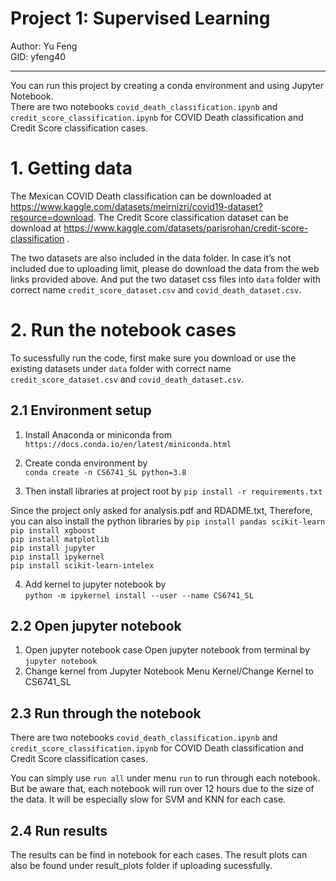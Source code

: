 # Project 1: Supervised Learning
Author: Yu Feng  
GID: yfeng40
__________________________________________________________

You can run this project by creating a conda environment and using Jupyter Notebook.  
There are two notebooks `covid_death_classification.ipynb` and `credit_score_classification.ipynb` for COVID Death classification and Credit Score classification cases.

# 1. Getting data
The Mexican COVID Death classification can be downloaded at https://www.kaggle.com/datasets/meirnizri/covid19-dataset?resource=download. The Credit Score classification dataset can be download at https://www.kaggle.com/datasets/parisrohan/credit-score-classification .  
  
The two datasets are also included in the data folder. In case it’s not included due to uploading limit, please do download the data from the web links provided above. And put the two dataset css files into `data` folder with correct name `credit_score_dataset.csv` and `covid_death_dataset.csv`. 

# 2. Run the notebook cases
To sucessfully run the code, first make sure you download or use the existing datasets under `data` folder with correct name `credit_score_dataset.csv` and `covid_death_dataset.csv`. 
 
## 2.1 Environment setup
1) Install Anaconda or miniconda from  
`https://docs.conda.io/en/latest/miniconda.html` 

2) Create conda environment by  
`conda create -n CS6741_SL python=3.8`
3) Then install libraries at project root by 
`pip install -r requirements.txt`  

Since the project only asked for analysis.pdf and RDADME.txt, Therefore, you can also install the python libraries by
`pip install pandas scikit-learn`  
`pip install xgboost`  
`pip install matplotlib`  
`pip install jupyter`   
`pip install ipykernel`   
`pip install scikit-learn-intelex`  

4) Add kernel to jupyter notebook by  
`python -m ipykernel install --user --name CS6741_SL`

## 2.2 Open jupyter notebook
1) Open jupyter notebook case
Open jupyter notebook from terminal by
`jupyter notebook`
2) Change kernel from Jupyter Notebook Menu Kernel/Change Kernel to CS6741_SL

## 2.3 Run through the notebook
There are two notebooks `covid_death_classification.ipynb` and `credit_score_classification.ipynb` for COVID Death classification and Credit Score classification cases.

You can simply use `run all` under menu `run` to run through each notebook. But be aware that, each notebook will run over 12 hours due to the size of the data. It will be especially slow for SVM and KNN for each case.
  
## 2.4 Run results
The results can be find in notebook for each cases. The result plots can also be found under result_plots folder if uploading sucessfully. 


